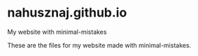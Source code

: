 # nahusznaj.github.io
My website with minimal-mistakes

These are the files for my website made with minimal-mistakes. 

